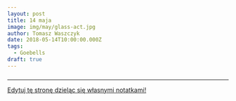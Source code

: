```yaml
---
layout: post
title: 14 maja
image: img/may/glass-act.jpg
author: Tomasz Waszczyk
date: 2018-05-14T10:00:00.000Z
tags:
  - Goebells
draft: true
---
```


### 

---

<a href="https://github.com/TomaszWaszczyk/historia.waszczyk.com/edit/master/src/content/may-14.md" target="_blank">Edytuj tę stronę dzieląc się własnymi notatkami!</a>
